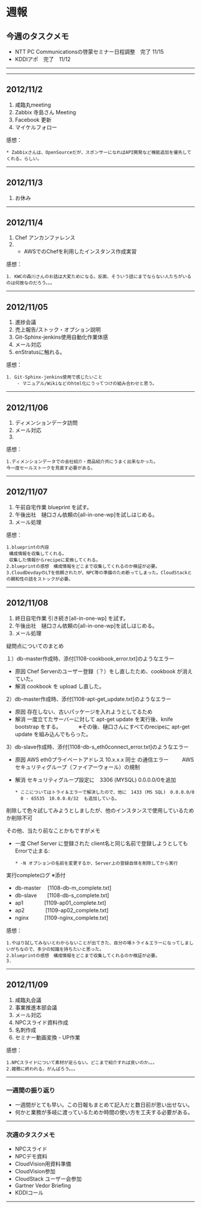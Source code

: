 # 週報


## 今週のタスクメモ

- NTT PC Communicationsの啓蒙セミナー日程調整　完了 11/15
- KDDIアポ　完了　11/12

---

---

## 2012/11/2

1. 咸臨丸meeting
2. Zabbix 寺島さん Meeting
3. Facebook 更新
4. マイケルフォロー

感想：

	* Zabbixさんは、OpenSourceだが、スポンサーになればAPI開発など機能追加を優先してくれる。らしい。

---

## 2012/11/3

1. お休み
	
---

## 2012/11/4

1. Chef アンカンファレンス
2. - AWSでのChefを利用したインスタンス作成実習
 
感想：

	1. KWCの森川さんのお話は大変ためになる。反面、そういう話にまでならない人たちがいるのは何故なのだろう。。。

---

## 2012/11/05

1. 進捗会議
2. 売上報告/ストック・オプション説明
3. Git-Sphinx-jenkins使用自動化作業体感
4. メール対応
5. enStratusに触れる。

感想：

	1. Git-Sphinx-jenkins使用で感じたいこと
		- マニュアル/Wikiなどのhtml化にうってつけの組み合わせと思う。 


---

## 2012/11/06

1. ディメンションデータ訪問
2. メール対応
3. 

感想：

	1.ディメンションデータでの会社紹介・商品紹介共にうまく出来なかった。
	今一度セールストークを見直す必要がある。

---

## 2012/11/07

1. 午前自宅作業 blueprint を試す。
2. 午後出社　樋口さん依頼の[all-in-one-wp]を試しはじめる。
3. メール処理

感想：

	1.blueprintの内容
	 構成情報を収集してくれる。
	 収集した情報からrecipeに変換してくれる。
	2.blueprintの感想　構成情報をどこまで収集してくれるのか検証が必要。
	3.CloudDevdayのLTを依頼されたが、NPC等の準備のため断ってしまった。CloudStackとの親和性の話をストックが必要。

---

## 2012/11/08

1. 終日自宅作業 引き続き[all-in-one-wp] を試す。
2. 午後出社　樋口さん依頼の[all-in-one-wp]を試しはじめる。
3. メール処理

疑問点についてのまとめ

１）db-master作成時、添付[1108-cookbook_error.txt]のようなエラー

- 原因 Chef Serverのユーザー登録（？）をし直したため、cookbook が消えていた。
- 解消 cookbook を upload し直した。

2）db-master作成時、添付[1108-apt-get_update.txt]のようなエラー

- 原因 存在しない、古いパッケージを入れようとしてるため
- 解消 一度立てたサーバーに対して apt-get update を実行後、knife bootstrap をする。
　　　※その後、樋口さんにすべてのrecipeに apt-get update を組み込んでもらった。

3）db-slave作成時、添付[1108-db-s_eth0connect_error.txt]のようなエラー

- 原因 AWS eth0プライベートアドレス 10.x.x.x 同士 の通信エラー
　　 AWSセキュリティグループ（ファイアーウォール）の規制
- 解消 セキュリティグループ設定に　3306 (MYSQL) 0.0.0.0/0を追加

      * ここについてはトライ＆エラーで解決したので、他に　1433 (MS SQL)　0.0.0.0/0
        0 - 65535　10.0.0.0/32  も追加している。

削除して色々試してみようとしましたが、他のインスタンスで使用しているためか削除不可


その他、当たり前なことかもですがメモ

- 一度 Chef Server に登録された client名と同じ名前で登録しようとしてもErrorで止まる:

      * -N オプションの名前を変更するか、Server上の登録自体を削除してから実行


実行completeログ ※添付

- db-master   　[1108-db-m_complete.txt]
- db-slave　　[1108-db-s_complete.txt]
- ap1　　　　[1109-ap01_complete.txt]
- ap2　　　　[1109-ap02_complete.txt]
- nginx　　　[1109-nginx_complete.txt]

感想：

	1.やはり試してみないとわからないことが出てきた、自分の場トライ＆エラーになってしましいがちなので、多少の知識を持ちたいと思った。
	2.blueprintの感想　構成情報をどこまで収集してくれるのか検証が必要。
	3.


---

## 2012/11/09

1. 咸臨丸会議
2. 事業推進本部会議
3. メール対応
4. NPCスライド資料作成
5. 名刺作成
6. セミナー動画変換 - UP作業

感想：

	1.NPCスライドについて素材が足らない。どこまで紹介すれば良いのか。。。
	2.雑務に終われる。がんばろう。。。

---


### 一週間の振り返り


-  一週間がとても早い。この日報もまとめて記入だと数日前が思い出せない。
-  何かと業務が多岐に渡っているためか時間の使い方を工夫する必要がある。


---

### 次週のタスクメモ

- NPCスライド
- NPCデモ資料
- CloudVision用資料準備
- CloudVision参加
- CloudStack ユーザー会参加
- Gartner Vedor Briefing
- KDDIコール

---